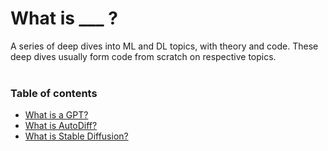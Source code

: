 # What is ___ ?

A series of deep dives into ML and DL topics, with theory and code. These deep dives usually form code from scratch on respective topics.
<br>
<br>

### Table of contents
- [What is a GPT?](/transformers/index.html)
- [What is AutoDiff?](/autodiff/index.html)
- [What is Stable Diffusion?](/stablediffusion/index.html)